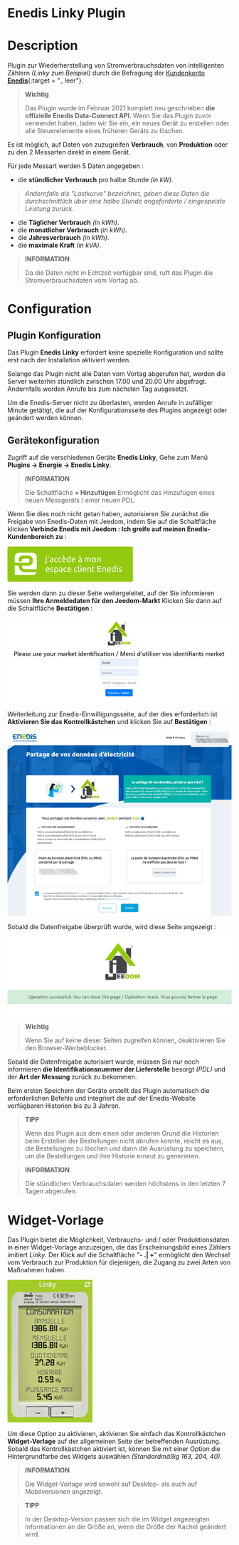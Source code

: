 # Enedis Linky Plugin

# Description

Plugin zur Wiederherstellung von Stromverbrauchsdaten von intelligenten Zählern *(Linky zum Beispiel)* durch die Befragung der [Kundenkonto **Enedis**](https://mon-compte.enedis.fr/auth/XUI/#login/&realm=/enedis&forward=true){:target = "\_ leer"}.

>**Wichtig**
>
>Das Plugin wurde im Februar 2021 komplett neu geschrieben **die offizielle Enedis Data-Connect API**. Wenn Sie das Plugin zuvor verwendet haben, laden wir Sie ein, ein neues Gerät zu erstellen oder alle Steuerelemente eines früheren Geräts zu löschen.

Es ist möglich, auf Daten von zuzugreifen **Verbrauch**, von **Produktion** oder zu den 2 Messarten direkt in einem Gerät.

Für jede Messart werden 5 Daten angegeben :
- die **stündlicher Verbrauch** pro halbe Stunde *(in kW)*.
>*Andernfalls als "Lastkurve" bezeichnet, geben diese Daten die durchschnittlich über eine halbe Stunde angeforderte / eingespeiste Leistung zurück.*

- die **Täglicher Verbrauch** *(in kWh)*.
- die **monatlicher Verbrauch** *(in kWh)*.
- die **Jahresverbrauch** *(in kWh)*.
- die **maximale Kraft** *(in kVA)*.

>**INFORMATION**  
>    
>Da die Daten nicht in Echtzeit verfügbar sind, ruft das Plugin die Stromverbrauchsdaten vom Vortag ab.

# Configuration

## Plugin Konfiguration

Das Plugin **Enedis Linky** erfordert keine spezielle Konfiguration und sollte erst nach der Installation aktiviert werden.

Solange das Plugin nicht alle Daten vom Vortag abgerufen hat, werden die Server weiterhin stündlich zwischen 17.00 und 20.00 Uhr abgefragt. Andernfalls werden Anrufe bis zum nächsten Tag ausgesetzt.

Um die Enedis-Server nicht zu überlasten, werden Anrufe in zufälliger Minute getätigt, die auf der Konfigurationsseite des Plugins angezeigt oder geändert werden können.

## Gerätekonfiguration

Zugriff auf die verschiedenen Geräte **Enedis Linky**, Gehe zum Menü **Plugins → Energie → Enedis Linky**.

>**INFORMATION**
>    
>Die Schaltfläche **+ Hinzufügen** Ermöglicht das Hinzufügen eines neuen Messgeräts / einer neuen PDL.

Wenn Sie dies noch nicht getan haben, autorisieren Sie zunächst die Freigabe von Enedis-Daten mit Jeedom, indem Sie auf die Schaltfläche klicken **Verbinde Enedis mit Jeedom : Ich greife auf meinen Enedis-Kundenbereich zu** :      

![Lien espace-client Enedis](./images/link_enedis.png)

Sie werden dann zu dieser Seite weitergeleitet, auf der Sie informieren müssen **Ihre Anmeldedaten für den Jeedom-Markt** Klicken Sie dann auf die Schaltfläche **Bestätigen** :      

![Authentification compte Market Jeedom](./images/Auth_Jeedom.png)

Weiterleitung zur Enedis-Einwilligungsseite, auf der dies erforderlich ist **Aktivieren Sie das Kontrollkästchen** und klicken Sie auf **Bestätigen** :     

![Autorisation Enedis](./images/Auth_Enedis.png)

Sobald die Datenfreigabe überprüft wurde, wird diese Seite angezeigt :     

![Succès](./images/Auth_Enedis_success.png)

>**Wichtig**
>    
>Wenn Sie auf keine dieser Seiten zugreifen können, deaktivieren Sie den Browser-Werbeblocker.

Sobald die Datenfreigabe autorisiert wurde, müssen Sie nur noch informieren **die Identifikationsnummer der Lieferstelle** besorgt *(PDL)* und der **Art der Messung** zurück zu bekommen.

Beim ersten Speichern der Geräte erstellt das Plugin automatisch die erforderlichen Befehle und integriert die auf der Enedis-Website verfügbaren Historien bis zu 3 Jahren.

>**TIPP**
>
>Wenn das Plugin aus dem einen oder anderen Grund die Historien beim Erstellen der Bestellungen nicht abrufen konnte, reicht es aus, die Bestellungen zu löschen und dann die Ausrüstung zu speichern, um die Bestellungen und ihre Historie erneut zu generieren.

>**INFORMATION**
>
>Die stündlichen Verbrauchsdaten werden höchstens in den letzten 7 Tagen abgerufen.

# Widget-Vorlage

Das Plugin bietet die Möglichkeit, Verbrauchs- und / oder Produktionsdaten in einer Widget-Vorlage anzuzeigen, die das Erscheinungsbild eines Zählers imitiert *Linky*. Der Klick auf die Schaltfläche "**- \.| +**" ermöglicht den Wechsel vom Verbrauch zur Produktion für diejenigen, die Zugang zu zwei Arten von Maßnahmen haben.

![Widget-Vorlage](./images/enedis_screenshot1.png)

Um diese Option zu aktivieren, aktivieren Sie einfach das Kontrollkästchen **Widget-Vorlage** auf der allgemeinen Seite der betreffenden Ausrüstung. Sobald das Kontrollkästchen aktiviert ist, können Sie mit einer Option die Hintergrundfarbe des Widgets auswählen *(Standardmäßig 163, 204, 40)*.

>**INFORMATION**
>     
>Die Widget-Vorlage wird sowohl auf Desktop- als auch auf Mobilversionen angezeigt.

>**TIPP**
>     
>In der Desktop-Version passen sich die im Widget angezeigten Informationen an die Größe an, wenn die Größe der Kachel geändert wird.

